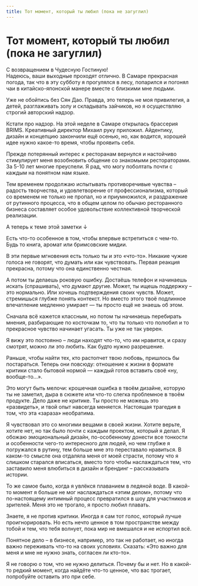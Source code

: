 ```yaml
---
title: Тот момент, который ты любил (пока не загуглил)
---
```

# Тот момент, который ты любил (пока не загуглил)

С возвращением в Чудесную Гостиную!  
Надеюсь, ваши выходные проходят отлично. В Самаре прекрасная погода, так что в эту субботу я прогулялся в лесу, попарился и погонял чаи в китайско-японской манере вместе с близкими мне людьми. 

Уже не обойтись без Сян Дао. Правда, это теперь не моя привилегия, а детей, разглаживать золу и складывать зайчиков, но я осуществляю строгий авторский надзор. 

Кстати про надзор. На этой неделе в Самаре открылась брассерия BRIMS. Креативный директор Михаил руку приложил. Айдентику, дизайн и концепцию закончили ещё осенью, но, как водится, хорошей идее нужно какое-то время, чтобы проявить себя. 

Прежде потерянный интерес к ресторанам вернулся и настойчиво стимулирует меня возобновить общение со знакомыми рестораторами. За 5-10 лет многие преуспели. Я рад, что могу поболтать почти с каждым на понятном нам языке. 

Тем временем продолжаю испытывать противоречивые чувства – радость творчества, и удовлетворение от профессионализма, который со временем не только не пропал, но и приумножился, и раздражение от рутинного процесса, что в общем целом по обычаю ресторанного бизнеса составляет особое удовольствие коллективной творческой реализации.

А теперь к теме этой заметки ↓

Есть что-то особенное в том, чтобы впервые встретиться с чем-то. Будь то книга, аромат или бримсовские мидии.  

В эти первые мгновения есть только ты и это «что-то». Никакие чужие голоса не говорят, что думать или как чувствовать. Первая реакция прекрасна, потому что она единственно честная.  

А потом ты делаешь роковую ошибку. Достаёшь телефон и начинаешь искать (спрашивать), что думают другие. Может, ты ищешь поддержку – это нормально. Или хочешь подтверждения своих чувств. Может, стремишься глубже понять контекст. Но вместо этого твоё подлинное впечатление медленно умирает — ты просто ещё не знаешь об этом.  

Сначала всё кажется классным, но потом ты начинаешь перебирать мнения, разбирающие по косточкам то, что ты только что полюбил и то прекрасное чувство начинает угасать. Ты уже не так уверен.

Я вижу это постоянно – люди находят что-то, что им нравится, и сразу смотрят, можно ли это любить. Как будто нужно разрешение.  

Раньше, чтобы найти тех, кто растопчет твою любовь, пришлось бы постараться. Теперь они повсюду: отношение к жизни в формате критики стало бытовой нормой — каждый готов вставить своё «ну, вообще-то…».  

Это могут быть мелочи: крошечная ошибка в твоём дизайне, которую ты не заметил, дыра в сюжете или что-то слегка проблемное в твоём продукте. Дело даже не критике. Ты просто не можешь это «развидеть», и твой опыт навсегда меняется. Настоящая трагедия в том, что эта «зараза» необратима.

Я чувствовал это со многими вещами в своей жизни. Хотите верьте, хотите нет, но так было почти с каждым проектом, который я делал. Я обожаю эмоциональный дизайн, по-особенному донести все тонкости и особенности чего-то интересного для людей, но чем глубже я погружался в рутину, тем больше мне это переставало нравиться. В каком-то смысле она отдаляла меня от моей страсти, потому что я слишком старался вписаться, вместо того чтобы наслаждаться тем, что заставило меня влюбиться в дизайн и брендинг – рассказывать истории.

То же самое было, когда я увлёкся плаванием в ледяной воде. В какой-то момент я больше не мог наслаждаться «этим делом», потому что по-настоящему интимный процесс превратился в шоу для участников и зрителей. Меня это не трогало, я просто любил плавать.

Знаете, я не против критики. Иногда я сам тот голос, который лучше проигнорировать. Но есть нечто ценное в том пространстве между тобой и тем, что тебя волнует, пока мир не вмешался и не испортил всё.

Понятное дело – в бизнесе, например, это так не работает, но иногда важно переживать что-то на своих условиях. Сказать: «Это важно для меня и мне не нужно знать, согласен ли кто-то». 

Я не говорю о том, что не нужно делиться. Почему бы и нет. Но в какой-то редкий момент, когда найдёте что-то ценное, что вас трогает, попробуйте оставить это при себе.